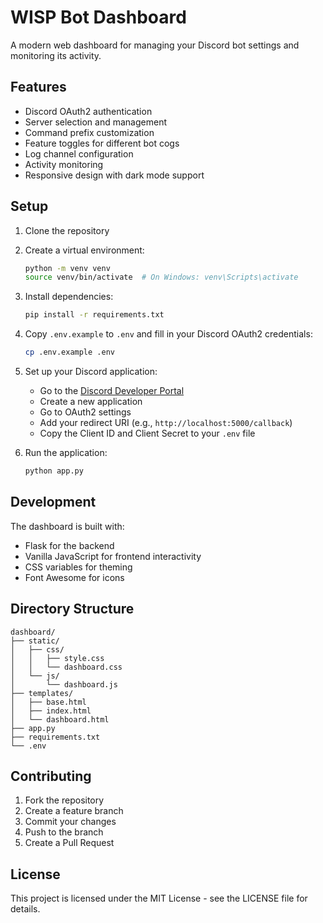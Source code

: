 # WISP Bot Dashboard

A modern web dashboard for managing your Discord bot settings and monitoring its activity.

## Features

- Discord OAuth2 authentication
- Server selection and management
- Command prefix customization
- Feature toggles for different bot cogs
- Log channel configuration
- Activity monitoring
- Responsive design with dark mode support

## Setup

1. Clone the repository
2. Create a virtual environment:
   ```bash
   python -m venv venv
   source venv/bin/activate  # On Windows: venv\Scripts\activate
   ```
3. Install dependencies:
   ```bash
   pip install -r requirements.txt
   ```
4. Copy `.env.example` to `.env` and fill in your Discord OAuth2 credentials:
   ```bash
   cp .env.example .env
   ```
5. Set up your Discord application:
   - Go to the [Discord Developer Portal](https://discord.com/developers/applications)
   - Create a new application
   - Go to OAuth2 settings
   - Add your redirect URI (e.g., `http://localhost:5000/callback`)
   - Copy the Client ID and Client Secret to your `.env` file

6. Run the application:
   ```bash
   python app.py
   ```

## Development

The dashboard is built with:
- Flask for the backend
- Vanilla JavaScript for frontend interactivity
- CSS variables for theming
- Font Awesome for icons

## Directory Structure

```
dashboard/
├── static/
│   ├── css/
│   │   ├── style.css
│   │   └── dashboard.css
│   └── js/
│       └── dashboard.js
├── templates/
│   ├── base.html
│   ├── index.html
│   └── dashboard.html
├── app.py
├── requirements.txt
└── .env
```

## Contributing

1. Fork the repository
2. Create a feature branch
3. Commit your changes
4. Push to the branch
5. Create a Pull Request

## License

This project is licensed under the MIT License - see the LICENSE file for details. 